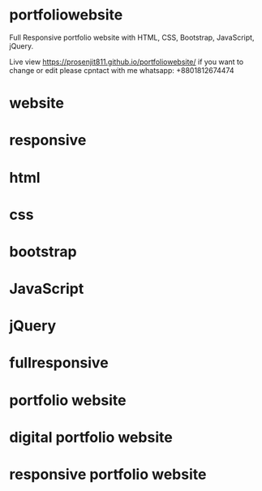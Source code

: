 # portfoliowebsite
Full Responsive portfolio website with HTML, CSS, Bootstrap, JavaScript,  jQuery. 

Live view 
https://prosenjit811.github.io/portfoliowebsite/
if you want to change or edit please cpntact with me
whatsapp: +8801812674474
# website
# responsive
# html
# css
# bootstrap
# JavaScript
# jQuery
# fullresponsive
# portfolio website
# digital portfolio website
# responsive portfolio website
